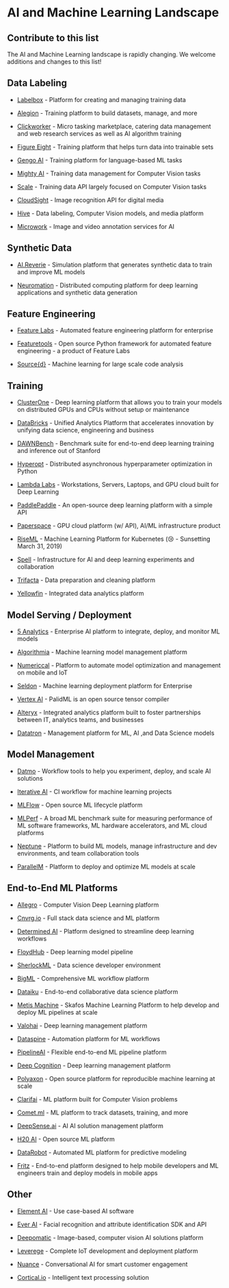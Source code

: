 # AI and Machine Learning Landscape

## Contribute to this list

The AI and Machine Learning landscape is rapidly changing. We welcome additions and changes to this list!

## Data Labeling

* [Labelbox](https://www.labelbox.com/) - Platform for creating and managing training data

* [Alegion](https://alegion.com/) - Training platform to build datasets, manage, and more

* [Clickworker](https://www.clickworker.com/) - Micro tasking marketplace, catering data management and web research services as well as AI algorithm training

* [Figure Eight](https://www.figure-eight.com/) - Training platform that helps turn data into trainable sets

* [Gengo AI](https://gengo.ai/) - Training platform for language-based ML tasks 

* [Mighty AI](https://mighty.ai/) - Training data management for Computer Vision tasks 

* [Scale](https://scale.ai/) - Training data API largely focused on Computer Vision tasks

* [CloudSight](https://cloudsight.ai/) - Image recognition API for digital media 

* [Hive](https://thehive.ai/) - Data labeling, Computer Vision models, and media platform 

* [Microwork](https://microwork.io/) - Image and video annotation services for AI

## Synthetic Data

* [AI.Reverie](https://aireverie.com/) - Simulation platform that generates synthetic data to train and improve ML models

* [Neuromation](https://www.neuromation.io/) - Distributed computing platform for deep learning applications and synthetic data generation

## Feature Engineering

* [Feature Labs](https://www.featurelabs.com/) - Automated feature engineering platform for enterprise

* [Featuretools](https://www.featuretools.com/) - Open source Python framework for automated feature engineering - a product of Feature Labs 

* [Source{d}](https://sourced.tech/) - Machine learning for large scale code analysis

## Training

* [ClusterOne](https://clusterone.com/) - Deep learning platform that allows you to train your models on distributed GPUs and CPUs without setup or maintenance

* [DataBricks](https://databricks.com/) -  Unified Analytics Platform that accelerates innovation by unifying data science, engineering and business 

* [DAWNBench](https://dawn.cs.stanford.edu/benchmark/index.html) - Benchmark suite for end-to-end deep learning training and inference out of Stanford 

* [Hyperopt](https://hyperopt.github.io/hyperopt/) - Distributed asynchronous hyperparameter optimization in Python 

* [Lambda Labs](https://lambdalabs.com/) - Workstations, Servers, Laptops, and GPU cloud built for Deep Learning

* [PaddlePaddle](http://www.paddlepaddle.org/) - An open-source deep learning platform with a simple API

* [Paperspace](https://www.paperspace.com/) - GPU cloud platform (w/ API), AI/ML infrastructure product

* [RiseML](https://riseml.com/) - Machine Learning Platform for Kubernetes (:cry: - Sunsetting March 31, 2019) 

* [Spell](https://www.spell.run/) - Infrastructure for AI and deep learning experiments and collaboration 

* [Trifacta](https://www.trifacta.com/start-wrangling/) - Data preparation and cleaning platform 

* [Yellowfin](https://www.yellowfinbi.com/) - Integrated data analytics platform

## Model Serving / Deployment

* [5 Analytics](https://www.5analytics.com/index.html) - Enterprise AI platform to integrate, deploy, and monitor ML models

* [Algorithmia](https://algorithmia.com/) - Machine learning model management platform

* [Numericcal](https://www.numericcal.com/) - Platform to automate model optimization and management on mobile and IoT

* [Seldon](https://www.seldon.io/) - Machine learning deployment platform for Enterprise

* [Vertex AI](http://vertex.ai/) - PalidML is an open source tensor compiler 

* [Alteryx](https://www.alteryx.com/platform) - Integrated analytics platform built to foster partnerships between IT, analytics teams, and businesses 

* [Datatron](https://www.datatron.com/) - Management platform for ML, AI ,and Data Science models 

## Model Management

* [Datmo](https://datmo.com/) - Workflow tools to help you experiment, deploy, and scale AI solutions

* [Iterative AI](https://iterative.ai/) - CI workflow for machine learning projects

* [MLFlow](https://mlflow.org/) - Open source ML lifecycle platform

* [MLPerf](https://mlperf.org/) - A broad ML benchmark suite for measuring performance of ML software frameworks, ML hardware accelerators, and ML cloud platforms

* [Neptune](https://neptune.ml/) - Platform to build ML models, manage infrastructure and dev environments, and team collaboration tools

* [ParallelM](https://www.parallelm.com/) - Platform to deploy and optimize ML models at scale

## End-to-End ML Platforms

* [Allegro](https://allegro.ai/) - Computer Vision Deep Learning platform

* [Cnvrg.io](https://cnvrg.io/) - Full stack data science and ML platform

* [Determined AI](https://determined.ai/) - Platform designed to streamline deep learning workflows

* [FloydHub](https://www.floydhub.com/) - Deep learning model pipeline

* [SherlockML](https://sherlockml.com/) - Data science developer environment 

* [BigML](https://bigml.com/) - Comprehensive ML workflow platform 

* [Dataiku](https://www.dataiku.com/) - End-to-end collaborative data science platform

* [Metis Machine](https://metismachine.com/) - Skafos Machine Learning Platform to help develop and deploy ML pipelines at scale 

* [Valohai](https://valohai.com/) - Deep learning management platform

* [Dataspine](https://dataspine.io/) - Automation platform for ML workflows

* [PipelineAI](https://pipeline.ai/) - Flexible end-to-end ML pipeline platform

* [Deep Cognition](https://deepcognition.ai/) - Deep learning management platform

* [Polyaxon](https://polyaxon.com/) - Open source platform for reproducible machine learning at scale

* [Clarifai](https://www.clarifai.com/) - ML platform built for Computer Vision problems

* [Comet.ml](https://www.comet.ml/) - ML platform to track datasets, training, and more 

* [DeepSense.ai](https://deepsense.ai/) - AI AI solution management platform

* [H20 AI](https://h2o.ai) - Open source ML platform

* [DataRobot](https://www.datarobot.com/) - Automated ML platform for predictive modeling

* [Fritz](https://fritz.ai/) - End-to-end platform designed to help mobile developers and ML engineers train and deploy models in mobile apps

## Other

* [Element AI](https://www.elementai.com/) - Use case-based AI software

* [Ever AI](https://ever.ai/) - Facial recognition and attribute identification SDK and API

* [Deepomatic](http://www.deepomatic.com/) - Image-based, computer vision AI solutions platform

* [Leverege](https://www.leverege.com/) - Complete IoT development and deployment platform 

* [Nuance](https://www.nuance.com/omni-channel-customer-engagement/technologies/artificial-intelligence.html) - Conversational AI for smart customer engagement

* [Cortical.io](https:/www.cortical.io) - Intelligent text processing solution
